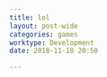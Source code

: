 ```yaml
---
title: lol
layout: post-wide
categories: games
worktype: Development
date: 2018-11-18 20:50

---
```

